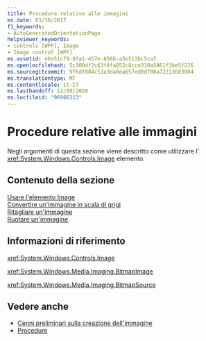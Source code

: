 ```yaml
---
title: Procedure relative alle immagini
ms.date: 03/30/2017
f1_keywords:
- AutoGeneratedOrientationPage
helpviewer_keywords:
- controls [WPF], Image
- Image control [WPF]
ms.assetid: e6e51cf9-8fa1-457e-856b-a5e513bc5caf
ms.openlocfilehash: 5c300df2c63f4fa852c8cce318a5461f3be5f226
ms.sourcegitcommit: 9f6df084c53a3da0ea657ed0d708a72213683084
ms.translationtype: MT
ms.contentlocale: it-IT
ms.lasthandoff: 12/09/2020
ms.locfileid: "96966313"
---
```

# <a name="image-how-to-topics"></a>Procedure relative alle immagini
Negli argomenti di questa sezione viene descritto come utilizzare l' <xref:System.Windows.Controls.Image> elemento.  
  
## <a name="in-this-section"></a>Contenuto della sezione  
 [Usare l'elemento Image](how-to-use-the-image-element.md)  
  [Convertire un'immagine in scala di grigi](how-to-convert-an-image-to-greyscale.md)  
  [Ritagliare un'immagine](how-to-crop-an-image.md)  
  [Ruotare un'immagine](how-to-rotate-an-image.md)  
  
## <a name="reference"></a>Informazioni di riferimento  
 <xref:System.Windows.Controls.Image>  
  
 <xref:System.Windows.Media.Imaging.BitmapImage>  
  
 <xref:System.Windows.Media.Imaging.BitmapSource>  
  
## <a name="see-also"></a>Vedere anche

- [Cenni preliminari sulla creazione dell'immagine](../graphics-multimedia/imaging-overview.md)
- [Procedure](../graphics-multimedia/imaging-how-to-topics.md)
